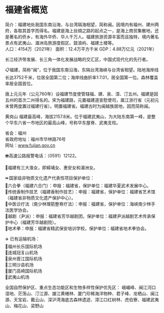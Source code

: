 # 福建省概览  
简介：福建地处我国东南沿海，与台湾隔海相望，简称闽。因境内有福州、建州两府，各取其首字而得名。福建是海上丝绸之路的起点之一，是海上商贸集散地，还是著名的侨乡，有海外华侨、华人千万人。福建旅游资源丰富而且独特，境内著名景点有武夷山、湄洲岛旅游度假区、鼓浪屿、福建土楼等。    
人口：4154万（2021年）
面积：12.4万平方千米
GDP：4.88万亿元（2021年）
  
长江经济带发展、长三角一体化发展战略的交汇区，中国式现代化的先行者。  

📋福建，简称“闽”，位于我国东南沿海，东隔台湾海峡与台湾省相望。陆地海岸线长达3752千米，位居全国第二位；海岸线曲折率1∶7.01，居全国第一位。森林覆盖率居全国首位。  
  
唐上元元年（公元760年）设福建节度使管辖福、建、泉、漳、汀五州。福建是因五州的首次二州得名的。宋为福建路，元置福建道宣慰使司，属江浙行省（元初元末曾两度置过福建行省）。明置福建省。福建古时为闽越族居地，因而简称闽。  
  
黄岗山
福建最高峰，海拔2157.8米。位于福建武夷山，为大陆东南第一峰，是整个华东六省一市地区的最高山峰，号称华东屋脊、武夷支柱。  

省会：福州  
省政府地址：福州市华林路76号  
网址：<a href="http://www.fujian.gov.cn" target="_blank">www.fujian.gov.cn</a>  

☎️高速公路报警电话：（0591）12122。  

🧭福建有三大渔女，即蟳埔女、惠安女和湄洲女。  

⏩国家级非物质文化遗产代表性项目保护单位：  
🔸六合拳（福建六合门）：申报：福建省，保护单位：福建华夏武术发展中心。  
🔸传统香制作技艺（福建香制作技艺）：申报：福建省，保护单位：福建省艺术馆（福建省非物质文化遗产保护中心）。  
🔸中医诊疗法（南少林理筋整脊疗法）：申报：福建省，保护单位：海峡南少林手法医学协会。  
🔸越剧（尹派）：申报：福建省芳华越剧团，保护单位：福建尹派越剧艺术传承保护中心（福建芳华越剧院）。  
🔸地术拳：申报：福建省精武保安培训学校，保护单位：福建省地术拳协会。  

✈️ 已有运输机场：  
🔸福州长乐国际机场  
🔸连城冠豸山机场  
🔸泉州晋江国际机场  
🔸三明沙县机场  
🔸厦门高崎国际机场  
🔸武夷山机场  

全国自然保护区、重点生态功能区和生物多样性保护优先区：
峨嵋峰、闽江河口湿地、茫荡山、汀江源、雄江黄楮林、厦门珍稀海洋物种、君子峰、龙栖山、闽江源、天宝岩、戴云山、深沪湾海底古森林遗迹、漳江口红树林、虎伯寮、福建武夷山、梅花山、梁野山
